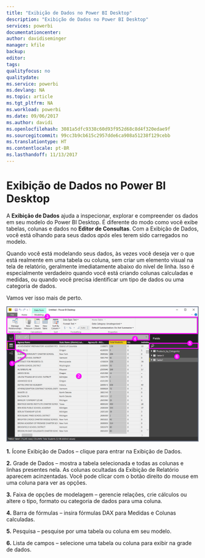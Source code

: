 ```yaml
---
title: "Exibição de Dados no Power BI Desktop"
description: "Exibição de Dados no Power BI Desktop"
services: powerbi
documentationcenter: 
author: davidiseminger
manager: kfile
backup: 
editor: 
tags: 
qualityfocus: no
qualitydate: 
ms.service: powerbi
ms.devlang: NA
ms.topic: article
ms.tgt_pltfrm: NA
ms.workload: powerbi
ms.date: 09/06/2017
ms.author: davidi
ms.openlocfilehash: 3081a5dfc9338c60d93f952d68c8d4f320edae9f
ms.sourcegitcommit: 99cc3b9cb615c2957dde6ca908a51238f129cebb
ms.translationtype: HT
ms.contentlocale: pt-BR
ms.lasthandoff: 11/13/2017
---
```

# <a name="data-view-in-power-bi-desktop"></a>Exibição de Dados no Power BI Desktop
A **Exibição de Dados** ajuda a inspecionar, explorar e compreender os dados em seu modelo do Power BI Desktop. É diferente do modo como você exibe tabelas, colunas e dados no **Editor de Consultas**. Com a Exibição de Dados, você está olhando para seus dados *após* eles terem sido carregados no modelo.

Quando você está modelando seus dados, às vezes você deseja ver o que está realmente em uma tabela ou coluna, sem criar um elemento visual na tela de relatório, geralmente imediatamente abaixo do nível de linha. Isso é especialmente verdadeiro quando você está criando colunas calculadas e medidas, ou quando você precisa identificar um tipo de dados ou uma categoria de dados.

Vamos ver isso mais de perto.

![](media/desktop-data-view/dataview_fullscreen.png)

**1.** Ícone Exibição de Dados – clique para entrar na Exibição de Dados.

**2.** Grade de Dados – mostra a tabela selecionada e todas as colunas e linhas presentes nela. As colunas ocultadas da Exibição de Relatório aparecem acinzentadas. Você pode clicar com o botão direito do mouse em uma coluna para ver as opções.

**3.** Faixa de opções de modelagem – gerencie relações, crie cálculos ou altere o tipo, formato ou categoria de dados para uma coluna.

**4.** Barra de fórmulas – insira fórmulas DAX para Medidas e Colunas calculadas.

**5.** Pesquisa – pesquise por uma tabela ou coluna em seu modelo.

**6.** Lista de campos – selecione uma tabela ou coluna para exibir na grade de dados.

